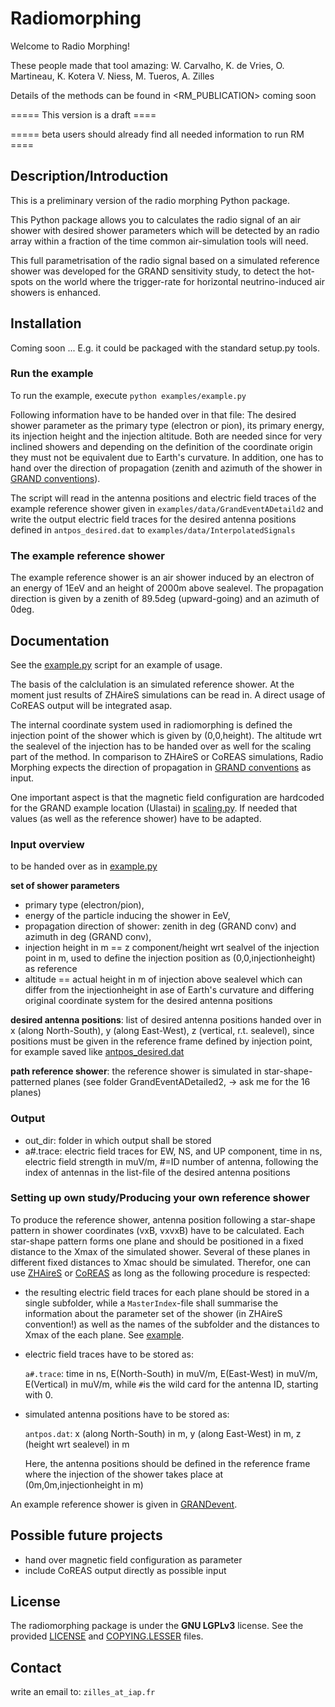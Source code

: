 # Radiomorphing
Welcome to Radio Morphing!

These people made that tool amazing:
W. Carvalho, K. de Vries, O. Martineau, K. Kotera V. Niess, M. Tueros, A. Zilles

Details of the methods can be found in <RM_PUBLICATION> coming soon


===== This version is a draft ====

===== beta users should already find all needed information to run RM ====



## Description/Introduction

This is a preliminary version of the radio morphing Python package.

This Python package allows you to calculates the radio signal of an air shower with desired shower parameters which will be detected by an radio array within a fraction of the time common air-simulation tools will need.

This full parametrisation of the radio signal based on a simulated reference shower was developed for the GRAND sensitivity study, to detect the hot-spots on the world where the trigger-rate for horizontal neutrino-induced air showers is enhanced.


## Installation

Coming soon ... E.g. it could be packaged with the standard setup.py tools.

### Run the example
To run the example, execute 
`python examples/example.py`

Following information have to be handed over in that file:
The desired shower parameter as the primary type (electron or pion), its primary energy, its injection height and the injection altitude. Both are needed since for very inclined showers and depending on the definition of the coordinate origin they must not be equivalent due to Earth's curvature. 
In addition, one has to hand over the direction of propagation (zenith and azimuth of the shower in [GRAND conventions](https://github.com/grand-mother/simulations/blob/master/GRANDAngularConventions.pdf)).

The script will read in the antenna positions and electric field traces of the example reference shower given in `examples/data/GrandEventADetaild2` and write the output electric field traces for the desired antenna positions defined in `antpos_desired.dat` to `examples/data/InterpolatedSignals`

### The example reference shower
The example reference shower is an air shower induced by an electron of an energy of 1EeV and an height of 2000m above sealevel. The propagation direction is given by a zenith of 89.5deg (upward-going) and an azimuth of 0deg.

## Documentation

See the [example.py](examples/example.py) script for an example of usage.

The basis of the calclulation is an simulated reference shower. At the moment just results of ZHAireS simulations can be read in. A direct usage of CoREAS output will be integrated asap.

The internal coordinate system used in radiomorphing is defined the injection point of the shower which is given by (0,0,height). The altitude wrt the sealevel of the injection has to be handed over as well for the scaling part of the method. 
In comparison to ZHAireS or CoREAS simulations, Radio Morphing expects the direction of propagation in  [GRAND conventions](https://github.com/grand-mother/simulations/blob/master/GRANDAngularConventions.pdf) as input.

 
One important aspect is that the magnetic field configuration are hardcoded for the GRAND example location (Ulastai) in [scaling.py](https://github.com/grand-mother/radiomorphing/blob/afc77779bb0acc09e3458e9e5f0c0e68b77456f9/lib/python/radiomorphing/scaling.py#L287-L291). If needed that values (as well as the reference shower) have to be adapted.


### Input overview
to be handed over as in [example.py](https://github.com/grand-mother/radiomorphing/blob/master/examples/example.py)

**set of shower parameters** 
- primary type (electron/pion), 
- energy of the particle inducing the shower in EeV, 
- propagation direction of shower: zenith in deg (GRAND conv) and azimuth in deg (GRAND conv), 
- injection height in m == z component/height wrt sealvel of the injection point in m, used to define the injection position as (0,0,injectionheight) as reference
- altitude == actual height in m of injection above sealevel which can differ from the injectionheight in ase of Earth's curvature and differing original coordinate system for the desired antenna positions

**desired antenna positions**: list of desired antenna positions handed over in x (along North-South), y (along East-West), z (vertical, r.t. sealevel), since positions must be given in the reference frame defined by injection point, for example saved like  [antpos_desired.dat](https://github.com/grand-mother/radiomorphing/blob/master/examples/data/InterpolatedSignals/antpos_desired2.dat)
 
**path reference shower**: the reference shower is simulated in star-shape-patterned planes (see folder GrandEventADetailed2, -> ask me for the 16 planes)


### Output
- out_dir: folder in which output shall be stored
- a#.trace: electric field traces for EW, NS, and UP component, time in ns, electric field strength in muV/m, #=ID number of antenna, following the index of antennas in the list-file of the desired antenna positions



### Setting up own study/Producing your own reference shower

To produce the reference shower, antenna position following a star-shape pattern in shower coordinates  (vxB, vxvxB) have to be calculated. Each star-shape pattern forms one plane and should be positioned in a fixed distance to the Xmax of the simulated shower. Several of these planes in different fixed distances to Xmac should be simulated. 
Therefor, one can use [ZHAireS](https://arxiv.org/abs/1107.1189) or [CoREAS](https://arxiv.org/abs/1301.2132v1) as long as the following procedure is respected:

- the resulting electric field traces for each plane should be stored in a single subfolder, while a `MasterIndex`-file shall summarise the information about the parameter set of the shower (in ZHAireS convention!) as well as the names of the subfolder and the distances to Xmax of the each plane. See [example](https://github.com/grand-mother/radiomorphing/blob/master/examples/data/GrandEventADetailed2/MasterIndex).

- electric field traces have to be stored as:

  `a#.trace`: time in ns, E(North-South) in muV/m, E(East-West) in muV/m, E(Vertical) in muV/m,
  while `#`is the wild card for the antenna ID, starting with 0.
  
- simulated antenna positions have to be stored as:

  `antpos.dat`: x (along North-South) in m, y (along East-West) in m, z (height wrt sealevel) in m
  
  Here, the antenna positions should be defined in the reference frame where the injection of the shower takes place at  
  (0m,0m,injectionheight in m)
 
 An example reference shower is given in [GRANDevent](https://github.com/grand-mother/radiomorphing/tree/master/examples/data/GrandEventADetailed2).

 


## Possible future projects
 - hand over magnetic field configuration as parameter
 - include CoREAS output directly as possible input 
 

## License

The radiomorphing package is under the **GNU LGPLv3** license. See the provided
[LICENSE](LICENSE) and [COPYING.LESSER](COPYING.LESSER) files.


## Contact
write an email to: `zilles_at_iap.fr`
